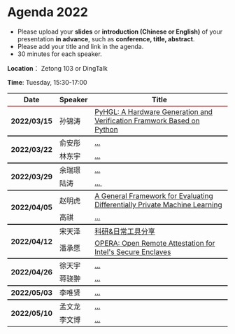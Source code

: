 # Agenda 2022

- Please upload your **slides** or **introduction (Chinese or English)** of your presentation **in advance**, such as **conference, title, abstract**.
- Please add your title and link in the agenda.
- 30 minutes for each speaker.

**Location**： Zetong 103 or DingTalk

**Time**: Tuesday, 15:30-17:00



<table>
<tr>
    <th> Date </th>
    <th> Speaker </th>
    <th style="width:600px;"> Title </th>
</tr>

<!-- new -->

<tr style="border-top:2px solid red;">
    <th rowspan=1> 2022/03/15 </th>
    <td>  孙锦涛 </td>
    <td><a href="https://github.com/ZJU-ARClab/Seminar/tree/main/2022/03-15"> PyHGL: A Hardware Generation and Verification Framwork Based on Python </a></td>
</tr>
	
<tr style="border-top:2px solid;">
    <th rowspan=2> 2022/03/22 </th>
    <td>  俞安彤 </td>
    <td><a href="https://github.com/ZJU-ARClab/Seminar/tree/main/2022/03-22"> ... </a></td>
</tr>
<tr >
    <td>  林东宇 </td>
    <td> <a href="https://github.com/ZJU-ARClab/Seminar/tree/main/2022/03-22"> ... </a></td>
</tr>

<tr style="border-top:2px solid;">
    <th rowspan=2> 2022/03/29 </th>
    <td> 余瑞璟 </td>
    <td><a href="https://github.com/ZJU-ARClab/Seminar/tree/main/2022/03-29"> ... </a></td>
</tr>
<tr >
    <td>  陆涛	 </td>
    <td> <a href="https://github.com/ZJU-ARClab/Seminar/tree/main/2022/03-29"> ... </a></td>
</tr>


<tr style="border-top:2px solid;">
    <th rowspan=2> 2022/04/05 </th>
    <td> 赵明虎 </td>
    <td><a href="https://github.com/ZJU-ARClab/Seminar/tree/main/2022/04-05"> A General Framework for Evaluating Differentially Private Machine Learning </a></td>
</tr>
<tr >
    <td> 高祺 </td>
    <td> <a href="https://github.com/ZJU-ARClab/Seminar/tree/main/2022/04-05"> ... </a></td>
</tr>


<tr style="border-top:2px solid;">
    <th rowspan=2> 2022/04/12 </th>
    <td> 宋天泽 </td>
    <td><a href="https://github.com/ZJU-ARClab/Seminar/tree/main/2022/04-12"> 科研&日常工具分享 </a></td>
</tr>
<tr >
    <td> 潘承愿 </td>
    <td> <a href="https://github.com/ZJU-ARClab/Seminar/tree/main/2022/04-12"> OPERA: Open Remote Attestation for Intel's Secure Enclaves </a></td>
</tr>


<tr style="border-top:2px solid;">
    <th rowspan=2> 2022/04/26 </th>
    <td>  徐天宇 </td>
    <td><a href="https://github.com/ZJU-ARClab/Seminar/tree/main/2022/04-26"> ... </a></td>
</tr>
<tr >
    <td> 蒋骁翀	 </td>
    <td> <a href="https://github.com/ZJU-ARClab/Seminar/tree/main/2022/04-26"> ... </a></td>
</tr>

<tr style="border-top:2px solid;">
    <th rowspan=1> 2022/05/03 </th>
    <td> 李唯贤 </td>
    <td><a href="https://github.com/ZJU-ARClab/Seminar/tree/main/2022/05-03"> ... </a></td>
</tr>



<tr style="border-top:2px solid;">
    <th rowspan=2> 2022/05/10 </th>
    <td> 孟文龙 </td>
    <td><a href="https://github.com/ZJU-ARClab/Seminar/tree/main/2022/05-10"> ... </a></td>
</tr>
<tr >
    <td> 李文博 </td>
    <td> <a href="https://github.com/ZJU-ARClab/Seminar/tree/main/2022/05-10"> ... </a></td>
</tr>




</table>
